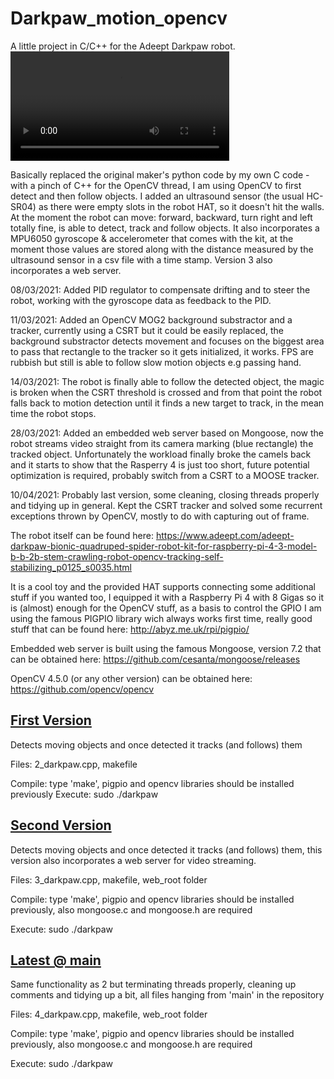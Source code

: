 # Darkpaw_motion_opencv
A little project in C/C++ for the Adeept Darkpaw robot.
<video src="https://github.com/Rubberazer/Darkpaw_motion_opencv/assets/47650457/d74e66f9-015d-43ed-9e28-c8865e67b35d" width="350">

Basically replaced the original maker's python code by my own C code -with a pinch of C++ for the OpenCV thread, I am using OpenCV to first detect and then follow objects. I added an ultrasound sensor (the usual HC-SR04) as there were empty slots in the robot HAT, so it doesn't hit the walls. At the moment the robot can move: forward, backward, turn right and left totally fine, is able to detect, track and follow objects. It also incorporates a MPU6050 gyroscope & accelerometer that comes with the kit, at the moment those values are stored along with the distance measured by the ultrasound sensor in a csv file with a time stamp. Version 3 also incorporates a web server.

08/03/2021: Added PID regulator to compensate drifting and to steer the robot, working with the gyroscope data as feedback to the PID. 

11/03/2021: Added an OpenCV MOG2 background substractor and a tracker, currently using a CSRT but it could be easily replaced, the background substractor detects movement and focuses on the biggest area to pass that rectangle to the tracker so it gets initialized, it works. FPS are rubbish but still is able to follow slow motion objects e.g passing hand.

14/03/2021: The robot is finally able to follow the detected object, the magic is broken when the CSRT threshold is crossed and from that point the robot falls back to motion detection until it finds a new target to track, in the mean time the robot stops.

28/03/2021: Added an embedded web server based on Mongoose, now the robot streams video straight from its camera marking (blue rectangle) the tracked object. Unfortunately the workload finally broke the camels back and it starts to show that the Rasperry 4 is just too short, future potential optimization is required, probably switch from a CSRT to a MOOSE tracker.

10/04/2021: Probably last version, some cleaning, closing threads properly and tidying up in general. Kept the CSRT tracker and solved some recurrent exceptions thrown by OpenCV, mostly to do with capturing out of frame.

The robot itself can be found here: https://www.adeept.com/adeept-darkpaw-bionic-quadruped-spider-robot-kit-for-raspberry-pi-4-3-model-b-b-2b-stem-crawling-robot-opencv-tracking-self-stabilizing_p0125_s0035.html

It is a cool toy and the provided HAT supports connecting some additional stuff if you wanted too, I equipped it with a Raspberry Pi 4 with 8 Gigas so it is (almost) enough for the OpenCV stuff, as a basis to control the GPIO I am using the famous PIGPIO library wich always works first time, really good stuff that can be found here: http://abyz.me.uk/rpi/pigpio/

Embedded web server is built using the famous Mongoose, version 7.2 that can be obtained here: https://github.com/cesanta/mongoose/releases

OpenCV 4.5.0 (or any other version) can be obtained here: https://github.com/opencv/opencv

[<h2 align="left">First Version</h2>](https://github.com/Rubberazer/Darkpaw_motion_opencv/tree/main/First_version)

  Detects moving objects and once detected it tracks (and follows) them
  
  Files: 2_darkpaw.cpp, makefile
  
  Compile: type 'make', pigpio and opencv libraries should be installed previously
  Execute: sudo ./darkpaw

[<h2 align="left">Second Version</h2>](https://github.com/Rubberazer/Darkpaw_motion_opencv/tree/main/Second_version)
  
  Detects moving objects and once detected it tracks (and follows) them, this version also incorporates a web server for video streaming.
  
  Files: 3_darkpaw.cpp, makefile, web_root folder
  
  Compile: type 'make', pigpio and opencv libraries should be installed previously, also mongoose.c and mongoose.h are required 
  
  Execute: sudo ./darkpaw
 
 [<h2 align="left">Latest @ main</h2>](https://github.com/Rubberazer/Darkpaw_motion_opencv)
  
  Same functionality as 2 but terminating threads properly, cleaning up comments and tidying up a bit, all files hanging from 'main' in the repository
  
  Files: 4_darkpaw.cpp, makefile, web_root folder
  
  Compile: type 'make', pigpio and opencv libraries should be installed previously, also mongoose.c and mongoose.h are required 
  
  Execute: sudo ./darkpaw
